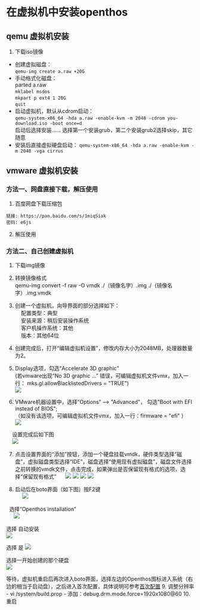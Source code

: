 # 在虚拟机中安装openthos   
## qemu 虚拟机安装

1. 下载iso镜像

  - 创建虚拟磁盘：  
    `qemu-img create a.raw +20G`  
  - 手动格式化磁盘：  
    parted a.raw  
        `mklabel msdos`  
        `mkpart p ext4 1 20G`  
        `quit`
  - 启动虚拟机，默认从cdrom启动：  
    `qemu-system-x86_64 -hda a.raw -enable-kvm -m 2048 -cdrom you-download.iso -boot once=d`  
    启动后选择安装…… 选择第一个安装grub，第二个安装grub2选择skip，其它随意
  - 安装后直接虚拟硬盘启动：
    `qemu-system-x86_64 -hda a.raw -enable-kvm -m 2048 -vga cirrus`

## vmware 虚拟机安装

### 方法一、网盘直接下载，解压使用
1. 百度网盘下载压缩包
```  
链接: https://pan.baidu.com/s/1miqSiak 
密码: e6js
```  
2. 解压使用

### 方法二、自己创建虚拟机
1. 下载img镜像   
     
2. 转换镜像格式   
      qemu-img  convert  -f raw -O vmdk  ./（镜像名字）.img  ./（镜像名字）.img.vmdk   
         
3. 创建一个虚拟机，向导界面的部分选择如下：   
     配置类型：典型   
     安装来源：稍后安装操作系统   
     客户机操作系统：其他   
     版本：其他64位   
        
4. 创建完成后，打开“编辑虚拟机设置”，修改内存大小为2048MB，处理器数量为2。
        
5. Display选项，勾选“Accelerate 3D graphic”   
     (若vmware出现“No 3D graphic ...” 错误，可编辑虚拟机文件vmx，加入一行： mks.gl.allowBlacklistedDrivers = "TRUE")   
     ![](pic/anzhuang/vmware3d.png)   
     
6. VMware机器设置中，选择“Options“ --> "Advanced"， 勾选"Boot with EFI instead of BIOS";   
     （如没有该选项，可编辑虚拟机文件vmx，加入一行：firmware = "efi" ）    
     ![](pic/anzhuang/vmwareboot.png)     
        
     设置完成后如下图   
     ![](pic/anzhuang/vmware.png)   
        
7. 点击设置界面的“添加”按钮，添加一个硬盘挂载vmdk，硬件类型选择“磁盘”，虚拟磁盘类型选择“IDE”，磁盘选择“使用现有虚拟磁盘”，磁盘文件选择之前转换的vmdk文件，点击完成，如果弹出是否保留现有格式的选项，选择“保留现有格式”
      ![](pic/anzhuang/hardware.png)
      ![](pic/anzhuang/disk.png)
      ![](pic/anzhuang/selectdisk.png)
      ![](pic/anzhuang/keepfmt.png)
  
8. 启动后在boto界面（如下图）按F2键   
      ![](pic/anzhuang/boto1.png)   
         
   选择“Openthos installation”   
      ![](pic/anzhuang/botoF2.png)   
         
   选择 自动安装   
      ![](pic/anzhuang/vmAutoInstall.png)   
      
   选择 是
      ![](pic/anzhuang/vmAutoInstall1.png)   
      
   选择一开始创建的那个硬盘   
      ![](pic/anzhuang/vmAutoInstall1.png)   
      
   等待，虚拟机重启后再次进入boto界面，选择左边的Openthos图标进入系统（右边的相当于启动盘），之后进入首次配置，具体说明可参考[首次配置](./三.首次配置.md)
9. 调整分辨率
     - vi /system/build.prop
     - 添加：debug.drm.mode.force=1920x1080@60
10. 重启
